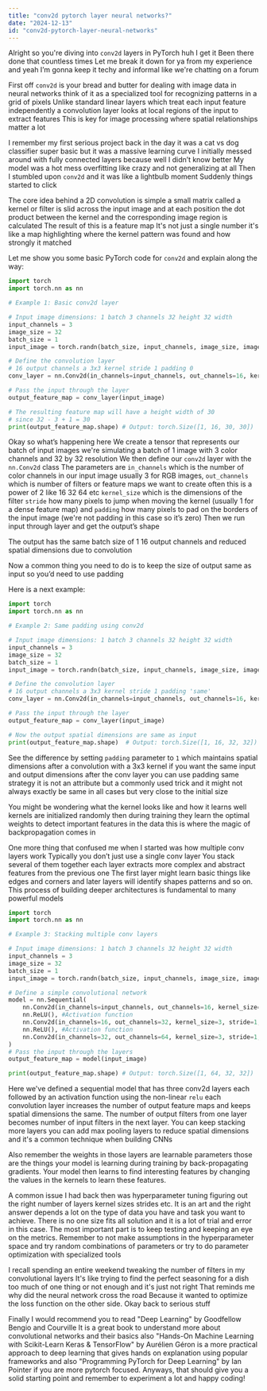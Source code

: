 ```yaml
---
title: "conv2d pytorch layer neural networks?"
date: "2024-12-13"
id: "conv2d-pytorch-layer-neural-networks"
---
```


Alright so you're diving into `conv2d` layers in PyTorch huh I get it Been there done that countless times Let me break it down for ya from my experience and yeah I’m gonna keep it techy and informal like we're chatting on a forum

First off `conv2d` is your bread and butter for dealing with image data in neural networks think of it as a specialized tool for recognizing patterns in a grid of pixels Unlike standard linear layers which treat each input feature independently a convolution layer looks at local regions of the input to extract features This is key for image processing where spatial relationships matter a lot

I remember my first serious project back in the day it was a cat vs dog classifier super basic but it was a massive learning curve I initially messed around with fully connected layers because well I didn’t know better My model was a hot mess overfitting like crazy and not generalizing at all Then I stumbled upon `conv2d` and it was like a lightbulb moment Suddenly things started to click

The core idea behind a 2D convolution is simple a small matrix called a kernel or filter is slid across the input image and at each position the dot product between the kernel and the corresponding image region is calculated The result of this is a feature map It's not just a single number it's like a map highlighting where the kernel pattern was found and how strongly it matched

Let me show you some basic PyTorch code for `conv2d` and explain along the way:

```python
import torch
import torch.nn as nn

# Example 1: Basic conv2d layer

# Input image dimensions: 1 batch 3 channels 32 height 32 width
input_channels = 3
image_size = 32
batch_size = 1
input_image = torch.randn(batch_size, input_channels, image_size, image_size)

# Define the convolution layer
# 16 output channels a 3x3 kernel stride 1 padding 0
conv_layer = nn.Conv2d(in_channels=input_channels, out_channels=16, kernel_size=3, stride=1, padding=0)

# Pass the input through the layer
output_feature_map = conv_layer(input_image)

# The resulting feature map will have a height width of 30
# since 32 - 3 + 1 = 30
print(output_feature_map.shape) # Output: torch.Size([1, 16, 30, 30])
```

Okay so what’s happening here We create a tensor that represents our batch of input images we're simulating a batch of 1 image with 3 color channels and 32 by 32 resolution We then define our `conv2d` layer with the `nn.Conv2d` class The parameters are `in_channels` which is the number of color channels in our input image usually 3 for RGB images, `out_channels` which is number of filters or feature maps we want to create often this is a power of 2 like 16 32 64 etc `kernel_size` which is the dimensions of the filter `stride` how many pixels to jump when moving the kernel (usually 1 for a dense feature map) and `padding` how many pixels to pad on the borders of the input image (we're not padding in this case so it’s zero) Then we run input through layer and get the output’s shape

The output has the same batch size of 1 16 output channels and reduced spatial dimensions due to convolution

Now a common thing you need to do is to keep the size of output same as input so you’d need to use padding

Here is a next example:

```python
import torch
import torch.nn as nn

# Example 2: Same padding using conv2d

# Input image dimensions: 1 batch 3 channels 32 height 32 width
input_channels = 3
image_size = 32
batch_size = 1
input_image = torch.randn(batch_size, input_channels, image_size, image_size)

# Define the convolution layer
# 16 output channels a 3x3 kernel stride 1 padding 'same'
conv_layer = nn.Conv2d(in_channels=input_channels, out_channels=16, kernel_size=3, stride=1, padding=1)

# Pass the input through the layer
output_feature_map = conv_layer(input_image)

# Now the output spatial dimensions are same as input
print(output_feature_map.shape)  # Output: torch.Size([1, 16, 32, 32])
```

See the difference by setting `padding` parameter to `1` which maintains spatial dimensions after a convolution with a 3x3 kernel if you want the same input and output dimensions after the conv layer you can use padding same strategy it is not an attribute but a commonly used trick and it might not always exactly be same in all cases but very close to the initial size

You might be wondering what the kernel looks like and how it learns well kernels are initialized randomly then during training they learn the optimal weights to detect important features in the data this is where the magic of backpropagation comes in

One more thing that confused me when I started was how multiple conv layers work Typically you don’t just use a single conv layer You stack several of them together each layer extracts more complex and abstract features from the previous one The first layer might learn basic things like edges and corners and later layers will identify shapes patterns and so on. This process of building deeper architectures is fundamental to many powerful models

```python
import torch
import torch.nn as nn

# Example 3: Stacking multiple conv layers

# Input image dimensions: 1 batch 3 channels 32 height 32 width
input_channels = 3
image_size = 32
batch_size = 1
input_image = torch.randn(batch_size, input_channels, image_size, image_size)

# Define a simple convolutional network
model = nn.Sequential(
    nn.Conv2d(in_channels=input_channels, out_channels=16, kernel_size=3, stride=1, padding=1),
    nn.ReLU(), #Activation function
    nn.Conv2d(in_channels=16, out_channels=32, kernel_size=3, stride=1, padding=1),
    nn.ReLU(), #Activation function
    nn.Conv2d(in_channels=32, out_channels=64, kernel_size=3, stride=1, padding=1)
)
# Pass the input through the layers
output_feature_map = model(input_image)

print(output_feature_map.shape) # Output: torch.Size([1, 64, 32, 32])
```

Here we've defined a sequential model that has three conv2d layers each followed by an activation function using the non-linear `relu` each convolution layer increases the number of output feature maps and keeps spatial dimensions the same. The number of output filters from one layer becomes number of input filters in the next layer. You can keep stacking more layers you can add max pooling layers to reduce spatial dimensions and it's a common technique when building CNNs

Also remember the weights in those layers are learnable parameters those are the things your model is learning during training by back-propagating gradients. Your model then learns to find interesting features by changing the values in the kernels to learn these features.

A common issue I had back then was hyperparameter tuning figuring out the right number of layers kernel sizes strides etc. It is an art and the right answer depends a lot on the type of data you have and task you want to achieve. There is no one size fits all solution and it is a lot of trial and error in this case. The most important part is to keep testing and keeping an eye on the metrics. Remember to not make assumptions in the hyperparameter space and try random combinations of parameters or try to do parameter optimization with specialized tools

I recall spending an entire weekend tweaking the number of filters in my convolutional layers It's like trying to find the perfect seasoning for a dish too much of one thing or not enough and it's just not right That reminds me why did the neural network cross the road Because it wanted to optimize the loss function on the other side. Okay back to serious stuff

Finally I would recommend you to read "Deep Learning" by Goodfellow Bengio and Courville It is a great book to understand more about convolutional networks and their basics also "Hands-On Machine Learning with Scikit-Learn Keras & TensorFlow" by Aurélien Géron is a more practical approach to deep learning that gives hands on explanation using popular frameworks and also "Programming PyTorch for Deep Learning" by Ian Pointer if you are more pytorch focused.
Anyways, that should give you a solid starting point and remember to experiment a lot and happy coding!
